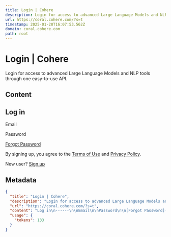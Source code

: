 ```yaml
---
title: Login | Cohere
description: Login for access to advanced Large Language Models and NLP tools through one easy-to-use API.
url: https://coral.cohere.com/?s=t
timestamp: 2025-01-20T16:07:53.562Z
domain: coral.cohere.com
path: root
---
```


# Login | Cohere


Login for access to advanced Large Language Models and NLP tools through one easy-to-use API.


## Content

Log in
------

Email

Password

[Forgot Password](https://dashboard.cohere.com/reset-password)

By signing up, you agree to the [Terms of Use](https://cohere.com/terms-of-use) and [Privacy Policy](https://cohere.com/privacy).

New user? [Sign up](https://dashboard.cohere.com/welcome/register?redirect_uri=https%3A%2Fcoral.cohere.com%2Fapi%2Fauth%2Fauth_callback%3Fpath%3Dhttps%3A%2F%2Fcoral.cohere.com%26s%3Dt)

## Metadata

```json
{
  "title": "Login | Cohere",
  "description": "Login for access to advanced Large Language Models and NLP tools through one easy-to-use API.",
  "url": "https://coral.cohere.com/?s=t",
  "content": "Log in\n------\n\nEmail\n\nPassword\n\n[Forgot Password](https://dashboard.cohere.com/reset-password)\n\nBy signing up, you agree to the [Terms of Use](https://cohere.com/terms-of-use) and [Privacy Policy](https://cohere.com/privacy).\n\nNew user? [Sign up](https://dashboard.cohere.com/welcome/register?redirect_uri=https%3A%2Fcoral.cohere.com%2Fapi%2Fauth%2Fauth_callback%3Fpath%3Dhttps%3A%2F%2Fcoral.cohere.com%26s%3Dt)",
  "usage": {
    "tokens": 133
  }
}
```
